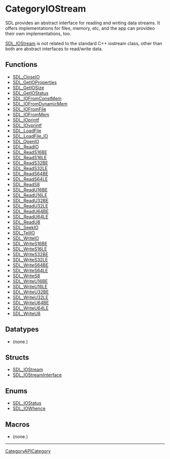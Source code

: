 # CategoryIOStream

SDL provides an abstract interface for reading and writing data streams. It
offers implementations for files, memory, etc, and the app can provideo
their own implementations, too.

[SDL_IOStream](SDL_IOStream) is not related to the standard C++ iostream
class, other than both are abstract interfaces to read/write data.

<!-- END CATEGORY DOCUMENTATION -->

## Functions

<!-- DO NOT HAND-EDIT CATEGORY LISTS, THEY ARE AUTOGENERATED AND WILL BE OVERWRITTEN, BASED ON TAGS IN INDIVIDUAL PAGE FOOTERS. EDIT THOSE INSTEAD. -->
<!-- BEGIN CATEGORY LIST: CategoryIOStream, CategoryAPIFunction -->
- [SDL_CloseIO](SDL_CloseIO)
- [SDL_GetIOProperties](SDL_GetIOProperties)
- [SDL_GetIOSize](SDL_GetIOSize)
- [SDL_GetIOStatus](SDL_GetIOStatus)
- [SDL_IOFromConstMem](SDL_IOFromConstMem)
- [SDL_IOFromDynamicMem](SDL_IOFromDynamicMem)
- [SDL_IOFromFile](SDL_IOFromFile)
- [SDL_IOFromMem](SDL_IOFromMem)
- [SDL_IOprintf](SDL_IOprintf)
- [SDL_IOvprintf](SDL_IOvprintf)
- [SDL_LoadFile](SDL_LoadFile)
- [SDL_LoadFile_IO](SDL_LoadFile_IO)
- [SDL_OpenIO](SDL_OpenIO)
- [SDL_ReadIO](SDL_ReadIO)
- [SDL_ReadS16BE](SDL_ReadS16BE)
- [SDL_ReadS16LE](SDL_ReadS16LE)
- [SDL_ReadS32BE](SDL_ReadS32BE)
- [SDL_ReadS32LE](SDL_ReadS32LE)
- [SDL_ReadS64BE](SDL_ReadS64BE)
- [SDL_ReadS64LE](SDL_ReadS64LE)
- [SDL_ReadS8](SDL_ReadS8)
- [SDL_ReadU16BE](SDL_ReadU16BE)
- [SDL_ReadU16LE](SDL_ReadU16LE)
- [SDL_ReadU32BE](SDL_ReadU32BE)
- [SDL_ReadU32LE](SDL_ReadU32LE)
- [SDL_ReadU64BE](SDL_ReadU64BE)
- [SDL_ReadU64LE](SDL_ReadU64LE)
- [SDL_ReadU8](SDL_ReadU8)
- [SDL_SeekIO](SDL_SeekIO)
- [SDL_TellIO](SDL_TellIO)
- [SDL_WriteIO](SDL_WriteIO)
- [SDL_WriteS16BE](SDL_WriteS16BE)
- [SDL_WriteS16LE](SDL_WriteS16LE)
- [SDL_WriteS32BE](SDL_WriteS32BE)
- [SDL_WriteS32LE](SDL_WriteS32LE)
- [SDL_WriteS64BE](SDL_WriteS64BE)
- [SDL_WriteS64LE](SDL_WriteS64LE)
- [SDL_WriteS8](SDL_WriteS8)
- [SDL_WriteU16BE](SDL_WriteU16BE)
- [SDL_WriteU16LE](SDL_WriteU16LE)
- [SDL_WriteU32BE](SDL_WriteU32BE)
- [SDL_WriteU32LE](SDL_WriteU32LE)
- [SDL_WriteU64BE](SDL_WriteU64BE)
- [SDL_WriteU64LE](SDL_WriteU64LE)
- [SDL_WriteU8](SDL_WriteU8)
<!-- END CATEGORY LIST -->

## Datatypes

<!-- DO NOT HAND-EDIT CATEGORY LISTS, THEY ARE AUTOGENERATED AND WILL BE OVERWRITTEN, BASED ON TAGS IN INDIVIDUAL PAGE FOOTERS. EDIT THOSE INSTEAD. -->
<!-- BEGIN CATEGORY LIST: CategoryIOStream, CategoryAPIDatatype -->
- (none.)
<!-- END CATEGORY LIST -->

## Structs

<!-- DO NOT HAND-EDIT CATEGORY LISTS, THEY ARE AUTOGENERATED AND WILL BE OVERWRITTEN, BASED ON TAGS IN INDIVIDUAL PAGE FOOTERS. EDIT THOSE INSTEAD. -->
<!-- BEGIN CATEGORY LIST: CategoryIOStream, CategoryAPIStruct -->
- [SDL_IOStream](SDL_IOStream)
- [SDL_IOStreamInterface](SDL_IOStreamInterface)
<!-- END CATEGORY LIST -->

## Enums

<!-- DO NOT HAND-EDIT CATEGORY LISTS, THEY ARE AUTOGENERATED AND WILL BE OVERWRITTEN, BASED ON TAGS IN INDIVIDUAL PAGE FOOTERS. EDIT THOSE INSTEAD. -->
<!-- BEGIN CATEGORY LIST: CategoryIOStream, CategoryAPIEnum -->
- [SDL_IOStatus](SDL_IOStatus)
- [SDL_IOWhence](SDL_IOWhence)
<!-- END CATEGORY LIST -->

## Macros

<!-- DO NOT HAND-EDIT CATEGORY LISTS, THEY ARE AUTOGENERATED AND WILL BE OVERWRITTEN, BASED ON TAGS IN INDIVIDUAL PAGE FOOTERS. EDIT THOSE INSTEAD. -->
<!-- BEGIN CATEGORY LIST: CategoryIOStream, CategoryAPIMacro -->
- (none.)
<!-- END CATEGORY LIST -->


----
[CategoryAPICategory](CategoryAPICategory)


